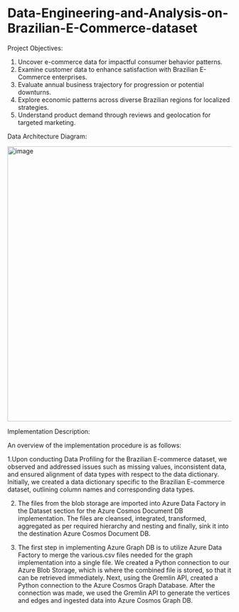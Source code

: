# Data-Engineering-and-Analysis-on-Brazilian-E-Commerce-dataset

Project Objectives:

1. Uncover e-commerce data for impactful consumer behavior patterns.
2. Examine customer data to enhance satisfaction with Brazilian E-Commerce enterprises.
3. Evaluate annual business trajectory for progression or potential downturns.
4. Explore economic patterns across diverse Brazilian regions for localized strategies.
5. Understand product demand through reviews and geolocation for targeted marketing.

Data Architecture Diagram:

<img width="617" alt="image" src="https://github.com/AnushkaDarade/Data-Engineering-and-Analysis-on-Brazilian-E-Commerce-dataset/assets/114367423/94b782b6-5a5c-4ba0-a446-68638a443056">


Implementation Description:

An overview of the implementation procedure is as follows:

1.Upon conducting Data Profiling for the Brazilian E-commerce dataset, we observed and addressed issues such as missing values, inconsistent data, and ensured alignment of data types with respect to the data dictionary. Initially, we created a data dictionary specific to the Brazilian E-commerce dataset, outlining column names and corresponding data types.

2. The files from the blob storage are imported into Azure Data Factory in the Dataset section for the Azure Cosmos Document DB implementation. The files are cleansed, integrated, transformed, aggregated as per required hierarchy and nesting and finally, sink it into the destination Azure Cosmos Document DB.
   
3. The first step in implementing Azure Graph DB is to utilize Azure Data Factory to merge the various.csv files needed for the graph implementation into a single file. We created a Python connection to our Azure Blob Storage, which is where the combined file is stored, so that it can be retrieved immediately. Next, using the Gremlin API, created a Python connection to the Azure Cosmos Graph Database. After the connection was made, we used the Gremlin API to generate the vertices and edges and ingested data into Azure Cosmos Graph DB.
